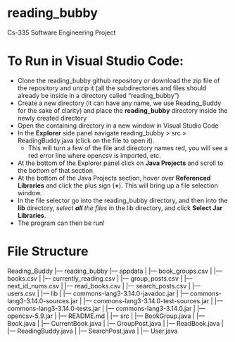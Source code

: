 # reading_bubby
Cs-335 Software Engineering Project

# To Run in Visual Studio Code:

- Clone the reading_bubby github repository or download the zip file of the repository and unzip it (all the subdirectories and files should already be inside in a directory called “reading_bubby”)
- Create a new directory (it can have any name, we use Reading_Buddy for the sake of clarity) and place the **reading_bubby** directory inside the newly created directory
- Open the containing directory in a new window in Visual Studio Code
- In the **Explorer** side panel navigate reading_bubby > src > ReadingBuddy.java (click on the file to open it).
  - This will turn a few of the file and directory names red, you will see a red error line where opencsv is imported, etc.
- At the bottom of the Explorer panel click on **Java Projects** and scroll to the bottom of that section
- At the bottom of the Java Projects section, hover over **Referenced Libraries** and click the plus sign (**+**). This will bring up a file selection window.
- In the file selector go into the reading_bubby directory, and then into the **lib** directory, _select **all** the files_ in the lib directory, and click **Select Jar Libraries**.
- The program can then be run!


# File Structure
Reading_Buddy
|–– reading_bubby
       |–– appdata
       |    |–– book_groups.csv
       |    |–– books.csv
       |    |–– currently_reading.csv
       |    |–– group_posts.csv
       |    |–– next_id_nums.csv
       |    |–– read_books.csv
       |    |–– search_posts.csv
       |    |–– users.csv
       |
       |–– lib
       |    |–– commons-lang3-3.14.0-javadoc.jar
       |    |–– commons-lang3-3.14.0-sources.jar
       |    |–– commons-lang3-3.14.0-test-sources.jar
       |    |–– commons-lang3-3.14.0-tests.jar
       |    |–– commons-lang3-3.14.0.jar
       |    |–– opencsv-5.9.jar
       |
       |–– README.md
       |
       |–– src
       |    |–– BookGroup.java
       |    |–– Book.java
       |    |–– CurrentBook.java
       |    |–– GroupPost.java
       |    |–– ReadBook.java
       |    |–– ReadingBuddy.java
       |    |–– SearchPost.java
       |    |–– User.java
